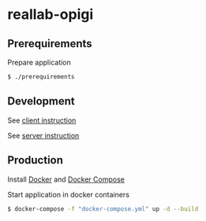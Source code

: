 # reallab-opigi

## Prerequirements

Prepare application
```bash
$ ./prerequirements
```

## Development

See [client instruction](client/README.md)

See [server instruction](server/README.md)

## Production
Install [Docker](https://docs.docker.com/engine/install/) and [Docker Compose](https://docs.docker.com/compose/install/)

Start application in docker containers
```bash
$ docker-compose -f "docker-compose.yml" up -d --build
```
